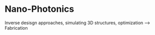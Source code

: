 # Nano-Photonics
Inverse desisgn approaches, simulating 3D structures, optimization --> Fabrication
